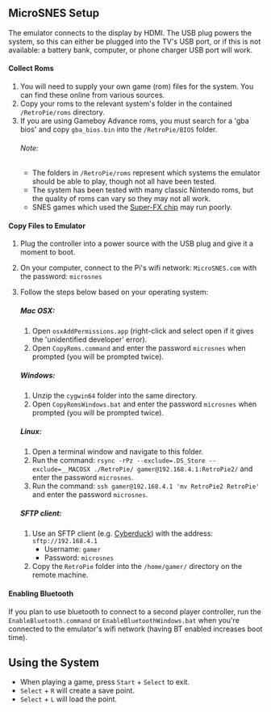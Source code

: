 
## MicroSNES Setup
The emulator connects to the display by HDMI. The USB plug powers the system, so this can either be plugged into the TV's USB port, or if this is not available: a battery bank, computer, or phone charger USB port will work.


#### Collect Roms
1. You will need to supply your own game (rom) files for the system. You can find these online from various sources.
2. Copy your roms to the relevant system's folder in the contained `/RetroPie/roms` directory.
3. If you are using Gameboy Advance roms, you must search for a 'gba bios' and copy `gba_bios.bin` into the `/RetroPie/BIOS` folder.
    ###### Note:
    * The folders in `/RetroPie/roms` represent which systems the emulator should be able to play, though not all have been tested.
    * The system has been tested with many classic Nintendo roms, but the quality of roms can vary so they may not all work.
    * SNES games which used the [Super-FX chip](https://en.wikipedia.org/wiki/Super_FX#List_of_games) may run poorly.


#### Copy Files to Emulator
1. Plug the controller into a power source with the USB plug and give it a moment to boot.
2. On your computer, connect to the Pi's wifi network: `MicroSNES.com` with the password: `microsnes`
3. Follow the steps below based on your operating system:

    ##### Mac OSX:
    1. Open `osxAddPermissions.app` (right-click and select open if it gives the 'unidentified developer' error).
    2. Open `CopyRoms.command` and enter the password `microsnes` when prompted (you will be prompted twice).

    ##### Windows:
    1. Unzip the `cygwin64` folder into the same directory.
    2. Open `CopyRomsWindows.bat` and enter the password `microsnes` when prompted (you will be prompted twice).

    ##### Linux:
    1. Open a terminal window and navigate to this folder.
    2. Run the command: `rsync -rPz --exclude=.DS_Store --exclude=__MACOSX ./RetroPie/ gamer@192.168.4.1:RetroPie2/` and enter the password `microsnes`.
    3. Run the command: `ssh gamer@192.168.4.1 'mv RetroPie2 RetroPie'` and enter the password `microsnes`.

    ##### SFTP client:
    1. Use an SFTP client (e.g. [Cyberduck](https://cyberduck.io)) with the address: `sftp://192.168.4.1`
          * Username: `gamer`
          * Password: `microsnes`
    2. Copy the `RetroPie` folder into the `/home/gamer/` directory on the remote machine.


#### Enabling Bluetooth
If you plan to use bluetooth to connect to a second player controller, run the `EnableBluetooth.command` or `EnableBluetoothWindows.bat` when you're connected to the emulator's wifi network (having BT enabled increases boot time).


## Using the System
* When playing a game, press `Start` + `Select` to exit.
* `Select` + `R` will create a save point.
* `Select` + `L` will load the point.
